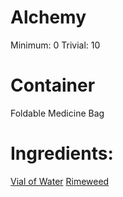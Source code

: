 <!-- TITLE: Small Frost Potion -->
<!-- SUBTITLE: A cooled potion made of rimeweed -->


# Alchemy
Minimum: 0
Trivial: 10


# Container
Foldable Medicine Bag

# Ingredients:
[Vial of Water](vial-of-water)
[Rimeweed](rimeweed)